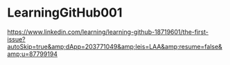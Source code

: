 # LearningGitHub001
https://www.linkedin.com/learning/learning-github-18719601/the-first-issue?autoSkip=true&amp;dApp=203771049&amp;leis=LAA&amp;resume=false&amp;u=87799194
